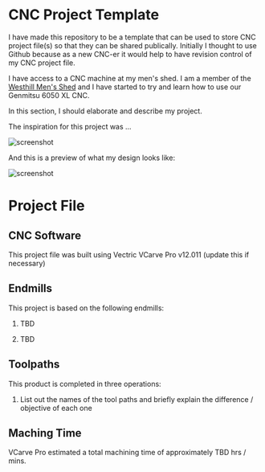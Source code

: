 # CNC Project Template

I have made this repository to be a template that can be used to store CNC project file(s) so that they can be shared publically. Initially I thought to use Github because as a new CNC-er it would help to have revision control of my CNC project file. 

I have access to a CNC machine at my men's shed. I am a member of the [Westhill Men's Shed](https://westhillmensshed.co.uk/) and I have started to try and learn how to use our Genmitsu 6050 XL CNC.

In this section, I should elaborate and describe my project.

The inspiration for this project was ... 

![screenshot](resources/source-inspiration.png)



And this is a preview of what my design looks like:

![screenshot](resources/rendered-preview.PNG)

# 

# Project File

## CNC Software

This project file was built using Vectric VCarve Pro v12.011 (update this if necessary)

## Endmills

This project is based on the following endmills:

1. TBD

2. TBD

## Toolpaths

This product is completed in three operations:

1. List out the names of the tool paths and briefly explain the difference / objective of each one

## Maching Time

VCarve Pro estimated a total machining time of approximately TBD hrs / mins.
